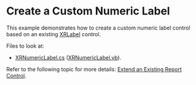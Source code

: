 ﻿# Create a Custom Numeric Label

This example demonstrates how to create a custom numeric label control based on an existing [XRLabel](https://docs.devexpress.com/XtraReports/DevExpress.XtraReports.UI.XRLabel) control.

Files to look at:

* [XRNumericLabel.cs](https://github.com/DevExpress-Examples/Reporting-Create-Custom-Numeric-Label/blob/2020.2/CS/XRNumericLabel.cs) ([XRNumericLabel.vb](https://github.com/DevExpress-Examples/Reporting-Create-Custom-Numeric-Label/blob/2020.2/VB/XRNumericLabel.vb)).

Refer to the following topic for more details: [Extend an Existing Report Control](https://docs.devexpress.com/XtraReports/3307).
